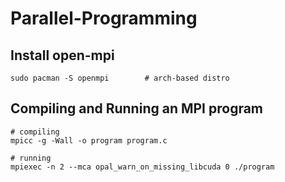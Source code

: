 # Parallel-Programming

## Install open-mpi

```
sudo pacman -S openmpi        # arch-based distro
```

## Compiling and Running an MPI program

```
# compiling
mpicc -g -Wall -o program program.c

# running
mpiexec -n 2 --mca opal_warn_on_missing_libcuda 0 ./program
```

